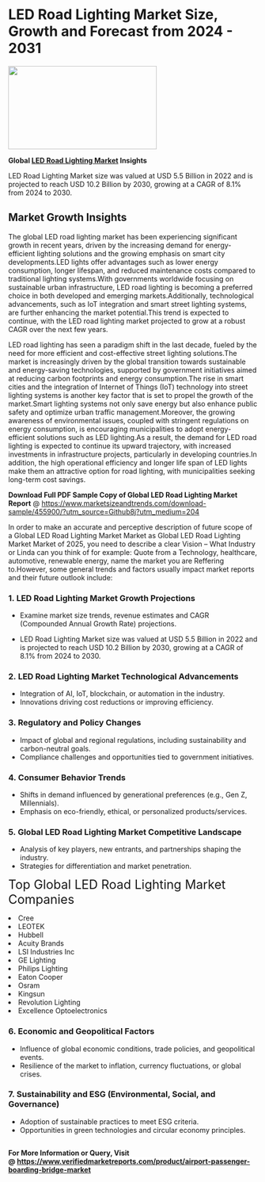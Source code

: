 <H1>LED Road Lighting Market Size, Growth and Forecast from 2024 - 2031</H1><img class="aligncenter size-medium wp-image-584254" src="https://thirdeyenews.in/wp-content/uploads/2024/09/Global-Market-Research-300x168.jpeg" alt="" width="300" height="168" /><p><strong>Global&nbsp;<a href="https://www.marketsizeandtrends.com/download-sample/455900/?utm_source=Github8j?utm_medium=204">LED Road Lighting Market</a> Insights</strong></p><p>LED Road Lighting Market size was valued at USD 5.5 Billion in 2022 and is projected to reach USD 10.2 Billion by 2030, growing at a CAGR of 8.1% from 2024 to 2030.</p><p><h2>Market Growth Insights</h2> <p>The global LED road lighting market has been experiencing significant growth in recent years, driven by the increasing demand for energy-efficient lighting solutions and the growing emphasis on smart city developments.LED lights offer advantages such as lower energy consumption, longer lifespan, and reduced maintenance costs compared to traditional lighting systems.With governments worldwide focusing on sustainable urban infrastructure, LED road lighting is becoming a preferred choice in both developed and emerging markets.Additionally, technological advancements, such as IoT integration and smart street lighting systems, are further enhancing the market potential.This trend is expected to continue, with the LED road lighting market projected to grow at a robust CAGR over the next few years.</p> <p>LED road lighting has seen a paradigm shift in the last decade, fueled by the need for more efficient and cost-effective street lighting solutions.The market is increasingly driven by the global transition towards sustainable and energy-saving technologies, supported by government initiatives aimed at reducing carbon footprints and energy consumption.The rise in smart cities and the integration of Internet of Things (IoT) technology into street lighting systems is another key factor that is set to propel the growth of the market.Smart lighting systems not only save energy but also enhance public safety and optimize urban traffic management.Moreover, the growing awareness of environmental issues, coupled with stringent regulations on energy consumption, is encouraging municipalities to adopt energy-efficient solutions such as LED lighting.As a result, the demand for LED road lighting is expected to continue its upward trajectory, with increased investments in infrastructure projects, particularly in developing countries.In addition, the high operational efficiency and longer life span of LED lights make them an attractive option for road lighting, with municipalities seeking long-term cost savings.</p><p><span class=""><strong>Download Full PDF Sample Copy of Global LED Road Lighting Market Report</strong> @ <a href="https://www.marketsizeandtrends.com/download-sample/455900/?utm_source=Github8j?utm_medium=204" target="_blank">https://www.marketsizeandtrends.com/download-sample/455900/?utm_source=Github8j?utm_medium=204</a></span></p><p>In order to make an accurate and perceptive description of future scope of a Global&nbsp;LED Road Lighting Market Market as Global&nbsp;LED Road Lighting Market Market of 2025, you need to describe a clear Vision &ndash; What Industry or Linda can you think of for example: Quote from a Technology, healthcare, automotive, renewable energy, name the market you are Reffering to.However, some general trends and factors usually impact market reports and their future outlook include:</p><h3>1.&nbsp;<strong>LED Road Lighting Market Growth Projections</strong></h3><ul><li>Examine market size trends, revenue estimates and CAGR (Compounded Annual Growth Rate) projections.</li><li><p>LED Road Lighting Market size was valued at USD 5.5 Billion in 2022 and is projected to reach USD 10.2 Billion by 2030, growing at a CAGR of 8.1% from 2024 to 2030.</p></li></ul><h3>2.&nbsp;<strong>LED Road Lighting Market Technological Advancements</strong></h3><ul><li>Integration of AI, IoT, blockchain, or automation in the industry.</li><li>Innovations driving cost reductions or improving efficiency.</li></ul><h3>3.&nbsp;<strong>Regulatory and Policy Changes</strong></h3><ul><li>Impact of global and regional regulations, including sustainability and carbon-neutral goals.</li><li>Compliance challenges and opportunities tied to government initiatives.</li></ul><h3>4.&nbsp;<strong>Consumer Behavior Trends</strong></h3><ul><li>Shifts in demand influenced by generational preferences (e.g., Gen Z, Millennials).</li><li>Emphasis on eco-friendly, ethical, or personalized products/services.</li></ul><h3>5.&nbsp;<strong>Global LED Road Lighting Market Competitive Landscape</strong></h3><ul><li>Analysis of key players, new entrants, and partnerships shaping the industry.</li><li>Strategies for differentiation and market penetration.</li></ul><p data-pm-slice="1 1 []"><span style="color: inherit; font-family: inherit; font-size: 25px;">Top Global LED Road Lighting Market Companies</span></p><div class="" data-test-id=""><p><li>Cree</li><li> LEOTEK</li><li> Hubbell</li><li> Acuity Brands</li><li> LSI Industries Inc</li><li> GE Lighting</li><li> Philips Lighting</li><li> Eaton Cooper</li><li> Osram</li><li> Kingsun</li><li> Revolution Lighting</li><li> Excellence Optoelectronics</li></p></div><h3>6.&nbsp;<strong>Economic and Geopolitical Factors</strong></h3><ul><li>Influence of global economic conditions, trade policies, and geopolitical events.</li><li>Resilience of the market to inflation, currency fluctuations, or global crises.</li></ul><h3>7.&nbsp;<strong>Sustainability and ESG (Environmental, Social, and Governance)</strong></h3><ul><li>Adoption of sustainable practices to meet ESG criteria.</li><li>Opportunities in green technologies and circular economy principles.</li></ul><h2><strong style="font-size: 14px;">For More Information or Query, Visit @&nbsp;</strong><a style="background-color: #ffffff; font-size: 14px;" href="https://www.marketsizeandtrends.com/report/led-road-lighting-market/" target="_blank">https://www.verifiedmarketreports.com/product/airport-passenger-boarding-bridge-market</a></h2>